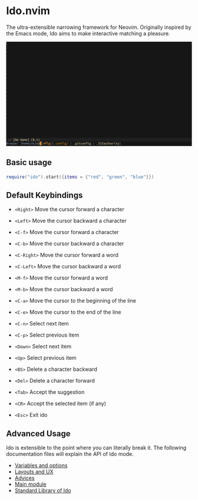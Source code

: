 # Ido.nvim
The ultra-extensible narrowing framework for Neovim. Originally inspired by the Emacs mode, Ido aims to make interactive matching a pleasure.

![Ido](img/ido.png)

## Basic usage
```lua
require("ido").start({items = {"red", "green", "blue"}})
```

## Default Keybindings
- `<Right>` Move the cursor forward a character
- `<Left>` Move the cursor backward a character

- `<C-f>` Move the cursor forward a character
- `<C-b>` Move the cursor backward a character

- `<C-Right>` Move the cursor forward a word
- `<C-Left>` Move the cursor backward a word

- `<M-f>` Move the cursor forward a word
- `<M-b>` Move the cursor backward a word

- `<C-a>` Move the cursor to the beginning of the line
- `<C-e>` Move the cursor to the end of the line

- `<C-n>` Select next item
- `<C-p>` Select previous item

- `<Down>` Select next item
- `<Up>` Select previous item

- `<BS>` Delete a character backward
- `<Del>` Delete a character forward

- `<Tab>` Accept the suggestion
- `<CR>` Accept the selected item (if any)
- `<Esc>` Exit ido

## Advanced Usage
Ido is extensible to the point where you can literally break it. The following documentation files will explain the API of Ido mode.

- [Variables and options](wiki/settings.md)
- [Layouts and UX](wiki/ux.md)
- [Advices](wiki/advices.md)
- [Main module](wiki/main.md)
- [Standard Library of Ido](wiki/stdlib.md)

